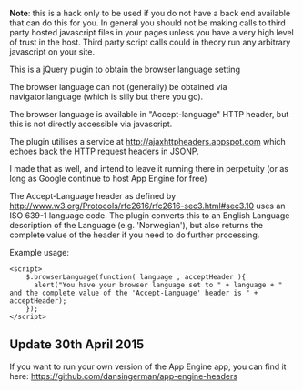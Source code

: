  **Note**: this is a hack only to be used if you do not have a back end available that can do this for you. In general you should not be making calls to third party hosted javascript files in your pages unless you have a very high level of trust in the host. Third party script calls could in theory run any arbitrary javascript on your site.

This is a jQuery plugin to obtain the browser language setting 

The browser language can not (generally) be obtained via navigator.language (which is silly but there you go).

The browser language is available in "Accept-language" HTTP header, but this is not directly accessible via javascript.

The plugin utilises a service at http://ajaxhttpheaders.appspot.com which echoes back the HTTP request headers in JSONP.

I made that as well, and intend to leave it running there in perpetuity (or as long as Google continue to host App Engine for free)

The Accept-Language header as defined by http://www.w3.org/Protocols/rfc2616/rfc2616-sec3.html#sec3.10 uses an ISO 639-1 language code. The plugin converts this to an English Language description of the Language (e.g. 'Norwegian'), but also returns the complete value of the header if you need to do further processing.

Example usage:

```
<script>
    $.browserLanguage(function( language , acceptHeader ){
      alert("You have your browser language set to " + language + " and the complete value of the 'Accept-Language' header is " + acceptHeader);
    });
</script>
```

## Update 30th April 2015

If you want to run your own version of the App Engine app, you can find it here: https://github.com/dansingerman/app-engine-headers
